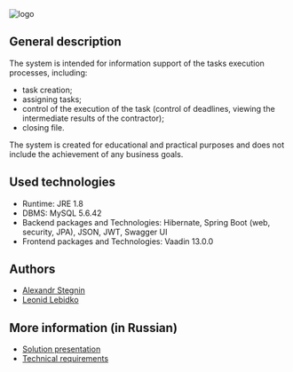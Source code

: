 <img src="https://i.ibb.co/2gLt0g7/logo.jpg" alt="logo">

## General description
The system is intended for information support of the tasks execution processes, including:
- task creation;
- assigning tasks;
- control of the execution of the task (control of deadlines, viewing the intermediate results of the contractor);
- closing file.

The system is created for educational and practical purposes and does not include the achievement of any business goals.

## Used technologies
- Runtime: JRE 1.8
- DBMS: MySQL 5.6.42
- Backend packages and Technologies: Hibernate, Spring Boot (web, security, JPA), JSON, JWT, Swagger UI
- Frontend packages and Technologies: Vaadin 13.0.0

## Authors
- <a href="https://github.com/AlexandrStegnin">Alexandr Stegnin</a>
- <a href="https://github.com/llebidko">Leonid Lebidko</a>

## More information (in Russian)
- <a href="https://docs.google.com/presentation/d/e/2PACX-1vRpu78g-KbxDQi-5f06kjJBX_Sf20MRa279eKzpTVRnZcb2gGDZ713t8Pap_itZggYQVgsfbp-aU1M1/pub?start=false&loop=false&delayms=3000">Solution presentation</a>
- <a href="https://docs.google.com/document/d/e/2PACX-1vSHfTg3vfrfIgFAVu9E2cTcAIb9I3ZTQcBNxgJrd-He629kVhGCFHn2AghCJHFQzpvzIst5b300V4pz/pub">Technical requirements</a>
